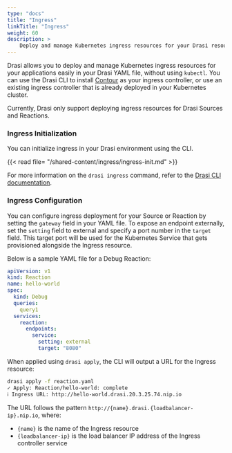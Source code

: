 ```yaml
---
type: "docs"
title: "Ingress"
linkTitle: "Ingress"
weight: 60
description: >
    Deploy and manage Kubernetes ingress resources for your Drasi resources.
---
```


Drasi allows you to deploy and manage Kubernetes ingress resources for your applications easily in your Drasi YAML file, without using `kubectl`. You can use the Drasi CLI to install [Contour](https://projectcontour.io/) as your ingress controller, or use an existing ingress controller that is already deployed in your Kubernetes cluster.

Currently, Drasi only support deploying ingress resources for Drasi Sources and Reactions.


### Ingress Initialization

You can initialize ingress in your Drasi environment using the CLI.

{{< read file= "/shared-content/ingress/ingress-init.md" >}}

For more information on the `drasi ingress` command, refer to the [Drasi CLI documentation](/reference/command-line-interface/#drasi-ingress).


### Ingress Configuration
You can configure ingress deployment for your Source or Reaction by setting the `gateway` field in your YAML file. To expose an endpoint externally, set the `setting` field to external and specify a port number in the `target` field. This target port will be used for the Kubernetes Service that gets provisioned alongside the Ingress resource.

Below is a sample YAML file for a Debug Reaction:
```yaml
apiVersion: v1
kind: Reaction
name: hello-world
spec:
  kind: Debug
  queries:
    query1
  services:
    reaction:
      endpoints:
        service:
          setting: external
          target: "8080"
```

When applied using `drasi apply`, the CLI will output a URL for the Ingress resource:
```bash
drasi apply -f reaction.yaml
✓ Apply: Reaction/hello-world: complete
ℹ Ingress URL: http://hello-world.drasi.20.3.25.74.nip.io
```

The URL follows the pattern `http://{name}.drasi.{loadbalancer-ip}.nip.io`, where:

- `{name}` is the name of the Ingress resource
- `{loadbalancer-ip}` is the load balancer IP address of the Ingress controller service
